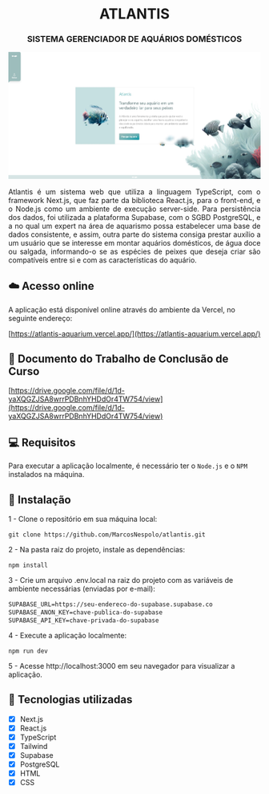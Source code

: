 <h1 align="center"> ATLANTIS </h1>
<h3 align="center"> SISTEMA GERENCIADOR DE AQUÁRIOS DOMÉSTICOS </h3>

<img src="./public/homepage.jpg" alt="ATLANTIS HOME PAGE">

<p align="justify">Atlantis é um sistema web que utiliza a linguagem TypeScript, com o framework Next.js, que faz parte da biblioteca React.js, para o front-end, e o Node.js como um ambiente de execução server-side. Para persistência dos dados, foi utilizada a plataforma Supabase, com o SGBD PostgreSQL, e a no qual um expert na área de aquarismo possa estabelecer uma base de dados consistente, e assim, outra parte do sistema consiga prestar auxílio a um usuário que se interesse em montar aquários domésticos, de água doce ou salgada, informando-o se as espécies de peixes que deseja criar são compatíveis entre si e com as características do aquário.</p>

## ☁️ Acesso online

A aplicação está disponível online através do ambiente da Vercel, no seguinte endereço:

[https://atlantis-aquarium.vercel.app/](https://atlantis-aquarium.vercel.app/)


## 📜 Documento do Trabalho de Conclusão de Curso

[https://drive.google.com/file/d/1d-yaXQGZJSA8wrrPDBnhYHDdOr4TW754/view](https://drive.google.com/file/d/1d-yaXQGZJSA8wrrPDBnhYHDdOr4TW754/view)


## 💻 Requisitos

Para executar a aplicação localmente, é necessário ter o `Node.js` e o `NPM` instalados na máquina.



## 🚀 Instalação

1 - Clone o repositório em sua máquina local:
```
git clone https://github.com/MarcosNespolo/atlantis.git
```

2 - Na pasta raiz do projeto, instale as dependências:
```
npm install
```

3 - Crie um arquivo .env.local na raiz do projeto com as variáveis de ambiente necessárias (enviadas por e-mail):
```
SUPABASE_URL=https://seu-endereco-do-supabase.supabase.co
SUPABASE_ANON_KEY=chave-publica-do-supabase
SUPABASE_API_KEY=chave-privada-do-supabase
```

4 - Execute a aplicação localmente:
```
npm run dev
```

5 - Acesse http://localhost:3000 em seu navegador para visualizar a aplicação.



## 🔧 Tecnologias utilizadas
- [x] Next.js
- [x] React.js
- [x] TypeScript
- [x] Tailwind
- [x] Supabase
- [x] PostgreSQL
- [x] HTML
- [x] CSS
